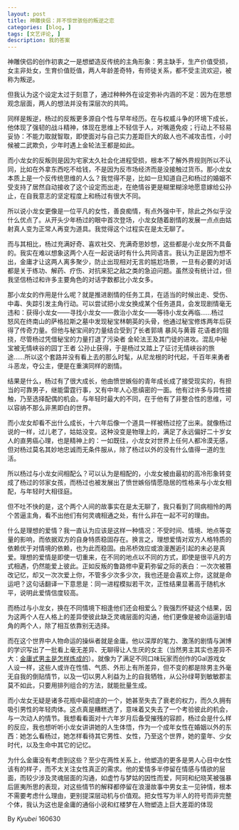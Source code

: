 ```yaml
---
layout: post
title: 神雕侠侣：并不惊世骇俗的叛逆之恋 
categories: [blog, ]
tags: [文艺评论, ]
description: 我的答案
---
```

神雕侠侣的创作初衷之一是想塑造反传统的主角形象：男主缺手，生产价值受损，女主非处女，生育价值贬值，两人年龄差奇特，有师徒关系，都不受主流欢迎，被称为叛逆。

但我认为这个设定太过于刻意了，通过种种外在设定弥补内涵的不足：因为在思想观念层面，两人的想法并没有深层次的共鸣。

同样是叛逆，杨过的反叛更多源自个性与早年经历。在与权威斗争的环境下成长，他体现了强韧的战斗精神，体现在思维上不轻信于人，对嘴遁免疫；行动上不轻易妥协：不能力取就智取，即使面对与自己实力差距巨大的敌人也不减攻击性，小时候被二武欺负，少年时遇上金轮法王都是如此。

而小龙女的反叛则是因为宅家太久社会化进程受损，根本不了解外界规则所以不认同，比如在外拿东西吃不给钱，不是因为反市场经济而是没接触过货币。那小龙女本质上是一个反传统思维的人么？我觉得不是，比如一旦知道自己和杨过的婚姻不受支持了居然自动接收了这个设定而出走，在绝情谷更是糊里糊涂地愿意嫁给公孙止，在自我意志的坚定程度上和杨过有很大不同。

所以说小龙女更像是一位平凡的女性，善良痴情，有点外强中干，除此之外似乎没什么优点了。从开头少年杨过的眼中首次登场，小龙女随着剧情的发展一点点由姑射真人变为正常人再变为道具。我觉得这个过程实在是太无聊了。

而与其相比，杨过充满好奇、喜欢社交、充满奇思妙想，这些都是小龙女所不具备的。我实在难以想象这两个人在一起说话时有什么共同语言。我认为正是因为想不出，金庸才让这两人离多聚少，防止出现相对无言的尴尬场景，一旦有必要的对话都是关于练功、解药、疗伤、对抗来犯之敌之类的急迫问题。虽然没有统计过，但我坚信杨过和许多主要角色的对话字数都比小龙女多。

那小龙女的作用是什么呢？就是推进剧情的任务工具，在适当的时候出走、受伤、中毒、失踪引发主角行动。可以尝试把小龙女换成某个任务道具，会发现剧情毫无违和：获得小龙女——寻找小龙女——救治小龙女——等待小龙女再临……杨过 怒风在终南山的萨格拉斯之墓中发现秘宝林朝英的头骨，他通过秘宝修炼两年后获得了传奇力量。但他与秘宝间的力量结合受到了长者郭靖 暴风与黄蓉 花语者的阻挠，尽管杨过凭借秘宝的力量打退了污染者 金轮法王及其门徒的进攻。混乱中秘宝被无情峡谷的园丁王者 公孙止获得，于是杨过又踏上了征讨无情峡谷的旅途……所以这个套路并没有看上去的那么时髦，从尼龙根的时代起，千百年来勇者斗恶龙，夺公主，便是在重演同样的剧情。

结果是什么，杨过有了很大成长，他由愤世嫉俗的青年成长成了接受现实的，有担当的可靠男子，继能雷霆行事，又有中年人心思缜密的一面。他有过许多与异性接触，乃至选择配偶的机会。与年轻时最大的不同，在于他有了非整合性的思维，可以容纳不那么非黑即白的世界。

而小龙女却看不出什么成长，十六年后像一个道具一样被杨过挖了出来。就像杨过说的一样，过儿老了，姑姑没变。这种没变是物理上的，满足了永远偏好二十岁女人的直男癌心理，也是精神上的：一如既往，小龙女对世界上任何人都冷漠无感，但对杨过莫名其妙地忠诚而无条件服从，除了杨过以外的没有什么值得一道的生活。

所以杨过与小龙女间相配么？可以认为是相配的，小龙女被由最初的高冷形象转变成了杨过的邻家女孩，而杨过也被发展出了愤世嫉俗情愿隐居的性格来与小龙女相配，与年轻时大相径庭。

但不吐不快的是，这个两个人间的故事实在是太无聊了，我只看到了同病相怜的两个苦逼主角，看不出他们有何灵魂相通之处，有什么非在一起不可的理由。

什么是理想的爱情？我一直认为应该是这样一种情况：不受时间、情境、地点等变量的影响，而依据双方的自身特质稳固存在。换言之，理想爱情对双方人格特质的依赖优于对情境的依赖，也为此而稳固。由吊桥效应或浪漫邂逅引起的未必是真爱。理想的爱情是即使一切重来，在不同的地点以不同的方式，即使是很平凡的方式相遇，仍然能爱上彼此。正如反叛的鲁路修中夏莉弥留之际的表白：一次次被篡改记忆，却又一次次爱上你，不管多少次多少次，我也还是会喜欢上你，这就是命运吧？这句话翻译一下意思是：同一进程模拟若干次，正性结果显著高于随机水平，说明此爱情信度较高。

而杨过与小龙女，换在不同情境下相逢他们还会相爱么？我强烈怀疑这个结果，因为这两个人在人格上的差异使彼此缺乏灵魂层面的沟通，他们更像是被命运逼到墙角的两个人，除了相互依靠别无选择。

而在这个世界中人物命运的操纵者就是金庸。他以深厚的笔力、激荡的剧情与渊博的学识写出了一批看上毫无差异、无聊得让人生厌的女主（当然男主其实也差异不大：[金庸式男主是怎样炼成的](http://blog.sina.com.cn/s/blog_6c15ceae0102vjvs.html)）。就像为了满足不同口味玩家而创作的Gal游戏女人设一样，这些人或许在性情、气质、外形上有所差异，但不变的都是除男主外毫无自我的倒贴情节，以及一切以男人利益为上的自我牺牲，从公孙绿萼到敏敏郡主莫不如此，只要用排列组合的方法，就能批量生成。​

而小龙女无疑是诸多花瓶中最彻底的一个，她甚至失去了衰老的权力，而久久拥有吸引男性的年轻肉体。这点真是糟糕透了，意味着又失去了一个考验彼此的机会，与一次动人的情节。我想看看面对十六年岁月后备受摧残的容颜，杨过会是什么样的反应，我也想听听小龙女讲讲她的人生体悟，作为一个成年女性在婚姻以外的东西：她怎么看杨过，她怎样看待其它男性、女性，乃至这个世界，她的童年、少女时代，以及生命中其它的记忆。

为什么金庸没有考虑到这些？至少在两性关系上，他塑造的更多是男人心目中女性该有的样子，而不太关注女性真正的需求。他的爱情多半停留在情感与情欲的层面，而较少涉及灵魂层面的沟通，如虚竹与梦姑的因性而爱，阿珂和纪晓芙被强暴后匪夷所思的表现，对这些情节的解释都停留在浪漫故事中男女主一见钟情，根本不需要考虑什么理由，更别提深层动机与价值观。把女性写为半人的符号而非完整个体，我认为这也是金庸的通俗小说和红楼梦在人物塑造上巨大差距的体现

By *Kyubei* 160630
